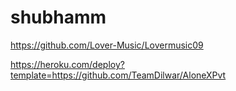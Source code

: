 # shubhamm
https://github.com/Lover-Music/Lovermusic09


https://heroku.com/deploy?template=https://github.com/TeamDilwar/AloneXPvt
